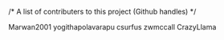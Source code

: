 /* A list of contributers to this project (Github handles) */

Marwan2001
yogithapolavarapu
csurfus
zwmccall
CrazyLlama
